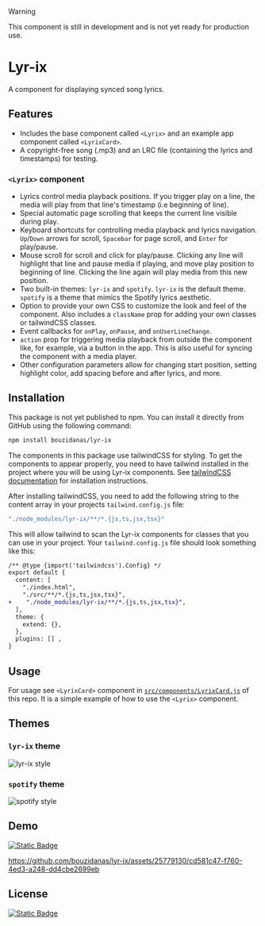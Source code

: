 >[!WARNING]
>This component is still in development and is not yet ready for production use.

# Lyr-ix

A component for displaying synced song lyrics.

## Features

- Includes the base component called `<Lyrix>` and an example app component called `<LyrixCard>`.
- A copyright-free song (.mp3) and an LRC file (containing the lyrics and timestamps) for testing.
  
### `<Lyrix>` component
- Lyrics control media playback positions. If you trigger play on a line, the media will play from that line's timestamp (i.e beginning of line).
- Special automatic page scrolling that keeps the current line visible during play.
- Keyboard shortcuts for controlling media playback and lyrics navigation. `Up`/`Down` arrows for scroll, `Spacebar` for page scroll, and `Enter` for play/pause.
- Mouse scroll for scroll and click for play/pause. Clicking any line will highlight that line and pause media if playing, and move play position to beginning of line. Clicking the line again will play media from this new position.
- Two built-in themes: `lyr-ix` and `spotify`. `lyr-ix` is the default theme. `spotify` is a theme that mimics the Spotify lyrics aesthetic.
- Option to provide your own CSS to customize the look and feel of the component. Also includes a `className` prop for adding your own classes or tailwindCSS classes.
- Event callbacks for `onPlay`, `onPause`, and `onUserLineChange`.
- `action` prop for triggering media playback from outside the component like, for example, via a button in the app. This is also useful for syncing the component with a media player.
- Other configuration parameters allow for changing start position, setting highlight color, add spacing before and after lyrics, and more.

## Installation
This package is not yet published to npm. You can install it directly from GitHub using the following command:

```bash
npm install bouzidanas/lyr-ix 
```

The components in this package use tailwindCSS for styling. To get the components to appear properly, you need to have tailwind installed in the project where you will be using Lyr-ix components. See [tailwindCSS documentation](https://tailwindcss.com/docs/installation) for installation instructions. 

After installing tailwindCSS, you need to add the following string to the content array in your projects `tailwind.config.js` file:
```js
"./node_modules/lyr-ix/**/*.{js,ts,jsx,tsx}"
```
This will allow tailwind to scan the Lyr-ix components for classes that you can use in your project. Your `tailwind.config.js` file should look something like this:

```diff
/** @type {import('tailwindcss').Config} */
export default {
  content: [
    "./index.html",
    "./src/**/*.{js,ts,jsx,tsx}",
+    "./node_modules/lyr-ix/**/*.{js,ts,jsx,tsx}",
  ],
  theme: {
    extend: {},
  },
  plugins: [] ,
}
```

## Usage

For usage see `<LyrixCard>` component in [`src/components/LyrixCard.js`](https://github.com/bouzidanas/lyr-ix/blob/master/src/components/LyrixCard.tsx) of this repo. It is a simple example of how to use the `<Lyrix>` component.

## Themes
### `lyr-ix` theme
![lyr-ix style](https://github.com/bouzidanas/lyr-ix/assets/25779130/a8064cf3-ce29-475b-b3fc-69094b260023)
### `spotify` theme
![spotify style](https://github.com/bouzidanas/lyr-ix/assets/25779130/26386213-0193-4813-b6a3-3e1d3176375b)

## Demo

[![Static Badge](https://img.shields.io/badge/LyricsCard_Demo-415a77?style=for-the-badge)](https://lyr-ix.vercel.app/)

https://github.com/bouzidanas/lyr-ix/assets/25779130/cd581c47-f760-4ed3-a248-dd4cbe2699eb




## License

[![Static Badge](https://img.shields.io/badge/License-MIT-415a77?style=for-the-badge)](https://github.com/bouzidanas/lyr-ix/blob/master/LICENSE)
